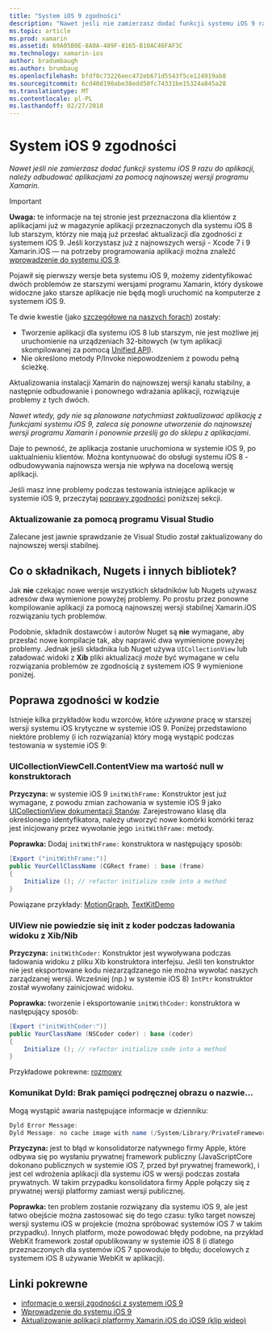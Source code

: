 ```yaml
---
title: "System iOS 9 zgodności"
description: "Nawet jeśli nie zamierzasz dodać funkcji systemu iOS 9 razu do aplikacji, należy odbudować aplikacjami za pomocą najnowszej wersji programu Xamarin."
ms.topic: article
ms.prod: xamarin
ms.assetid: 69A05B0E-8A0A-489F-8165-B10AC46FAF3C
ms.technology: xamarin-ios
author: bradumbaugh
ms.author: brumbaug
ms.openlocfilehash: bfdf0c73226eec472eb671d5543f5ce124919ab8
ms.sourcegitcommit: 6cd40d190abe38edd50fc74331be15324a845a28
ms.translationtype: MT
ms.contentlocale: pl-PL
ms.lasthandoff: 02/27/2018
---
```

# <a name="ios-9-compatibility"></a>System iOS 9 zgodności

_Nawet jeśli nie zamierzasz dodać funkcji systemu iOS 9 razu do aplikacji, należy odbudować aplikacjami za pomocą najnowszej wersji programu Xamarin._

> [!IMPORTANT]
> **Uwaga:** te informacje na tej stronie jest przeznaczona dla klientów z aplikacjami już w magazynie aplikacji przeznaczonych dla systemu iOS 8 lub starszym, którzy nie mają już przesłać aktualizacji dla zgodności z systemem iOS 9. Jeśli korzystasz już z najnowszych wersji - Xcode 7 i 9 Xamarin.iOS — na potrzeby programowania aplikacji można znaleźć [wprowadzenie do systemu iOS 9](~/ios/platform/introduction-to-ios9/index.md).

Pojawił się pierwszy wersje beta systemu iOS 9, możemy zidentyfikować dwóch problemów ze starszymi wersjami programu Xamarin, który dyskowe widoczne jako starsze aplikacje nie będą mogli uruchomić na komputerze z systemem iOS 9.

Te dwie kwestie (jako [szczegółowe na naszych forach](http://forums.xamarin.com/discussion/comment/131529/#Comment_131529)) zostały:

- Tworzenie aplikacji dla systemu iOS 8 lub starszym, nie jest możliwe jej uruchomienie na urządzeniach 32-bitowych (w tym aplikacji skompilowanej za pomocą [Unified API](~/cross-platform/macios/unified/index.md)).
- Nie określono metody P/Invoke niepowodzeniem z powodu pełną ścieżkę.

Aktualizowania instalacji Xamarin do najnowszej wersji kanału stabilny, a następnie odbudowanie i ponownego wdrażania aplikacji, rozwiązuje problemy z tych dwóch.

_Nawet wtedy, gdy nie są planowane natychmiast zaktualizować aplikację z funkcjami systemu iOS 9, zaleca się ponowne utworzenie do najnowszej wersji programu Xamarin i ponownie prześlij go do sklepu z aplikacjami_.



Daje to pewność, że aplikacja zostanie uruchomiona w systemie iOS 9, po uaktualnieniu klientów.
Można kontynuować do obsługi systemu iOS 8 - odbudowywania najnowsza wersja nie wpływa na docelową wersję aplikacji.

Jeśli masz inne problemy podczas testowania istniejące aplikacje w systemie iOS 9, przeczytaj [poprawy zgodności](#compat) poniższej sekcji.


### <a name="updating-with-visual-studio"></a>Aktualizowanie za pomocą programu Visual Studio

Zalecane jest jawnie sprawdzanie że Visual Studio został zaktualizowany do najnowszej wersji stabilnej.

## <a name="what-about-components-nugets-and-other-libraries"></a>Co o składnikach, Nugets i innych bibliotek?

Jak **nie** czekając nowe wersje wszystkich składników lub Nugets używasz adresów dwa wymienione powyżej problemy.
Po prostu przez ponowne kompilowanie aplikacji za pomocą najnowszej wersji stabilnej Xamarin.iOS rozwiązaniu tych problemów.

Podobnie, składnik dostawców i autorów Nuget są **nie** wymagane, aby przesłać nowe kompilacje tak, aby naprawić dwa wymienione powyżej problemy. Jednak jeśli składnika lub Nuget używa `UICollectionView` lub załadować widoki z **Xib** pliki aktualizacji *może* być wymagane w celu rozwiązania problemów ze zgodnością z systemem iOS 9 wymienione poniżej.


<a name="compat" />

## <a name="improving-compatibility-in-your-code"></a>Poprawa zgodności w kodzie

Istnieje kilka przykładów kodu wzorców, które *używane* pracę w starszej wersji systemu iOS krytyczne w systemie iOS 9. Poniżej przedstawiono niektóre problemy (i ich rozwiązania) który mogą wystąpić podczas testowania w systemie iOS 9:

### <a name="uicollectionviewcellcontentview-is-null-in-constructors"></a>UICollectionViewCell.ContentView ma wartość null w konstruktorach

**Przyczyna:** w systemie iOS 9 `initWithFrame:` Konstruktor jest już wymagane, z powodu zmian zachowania w systemie iOS 9 jako [UICollectionView dokumentacji Stanów](https://developer.apple.com/library/ios/documentation/UIKit/Reference/UICollectionView_class/#//apple_ref/occ/instm/UICollectionView/dequeueReusableCellWithReuseIdentifier:forIndexPath). Zarejestrowano klasę dla określonego identyfikatora, należy utworzyć nowe komórki komórki teraz jest inicjowany przez wywołanie jego `initWithFrame:` metody.

**Poprawka:** Dodaj `initWithFrame:` konstruktora w następujący sposób:

```csharp
[Export ("initWithFrame:")]
public YourCellClassName (CGRect frame) : base (frame)
{
    Initialize (); // refactor initialize code into a method
}
```

Powiązane przykłady: [MotionGraph](https://github.com/xamarin/monotouch-samples/commit/3c1b7a4170c001e7290db9babb2b7a6dddeb8bcb), [TextKitDemo](https://github.com/xamarin/monotouch-samples/commit/23ea01b37326963b5ebf68bbcc1edd51c66a28d6)



### <a name="uiview-fails-to-init-with-coder-when-loading-a-view-from-a-xibnib"></a>UIView nie powiedzie się init z koder podczas ładowania widoku z Xib/Nib

**Przyczyna:** `initWithCoder:` Konstruktor jest wywoływana podczas ładowania widoku z pliku Xib konstruktora interfejsu. Jeśli ten konstruktor nie jest eksportowane kodu niezarządzanego nie można wywołać naszych zarządzanej wersji. Wcześniej (np.) w systemie iOS 8) `IntPtr` konstruktor został wywołany zainicjować widoku.

**Poprawka:** tworzenie i eksportowanie `initWithCoder:` konstruktora w następujący sposób:

```csharp
[Export ("initWithCoder:")]
public YourClassName (NSCoder coder) : base (coder)
{
    Initialize (); // refactor initialize code into a method
}
```

Przykładowe pokrewne: [rozmowy](https://github.com/xamarin/monotouch-samples/commit/7b81138d52e5f3f1aa3769fcb08f46122e9b6a88)


### <a name="dyld-message-no-cache-image-with-name"></a>Komunikat Dyld: Brak pamięci podręcznej obrazu o nazwie...

Mogą wystąpić awaria następujące informacje w dzienniku:

```csharp
Dyld Error Message:
Dyld Message: no cache image with name (/System/Library/PrivateFrameworks/JavaScriptCore.framework/JavaScriptCore)
```

**Przyczyna:** jest to błąd w konsolidatorze natywnego firmy Apple, które odbywa się po wysłaniu prywatnej framework publiczny (JavaScriptCore dokonano publicznych w systemie iOS 7, przed był prywatnej framework), i jest cel wdrożenia aplikacji dla systemu iOS w wersji podczas została prywatnych. W takim przypadku konsolidatora firmy Apple połączy się z prywatnej wersji platformy zamiast wersji publicznej.

**Poprawka:** ten problem zostanie rozwiązany dla systemu iOS 9, ale jest łatwo obejście można zastosować się do tego czasu: tylko target nowszej wersji systemu iOS w projekcie (można spróbować systemów iOS 7 w takim przypadku). Innych platform, może powodować błędy podobne, na przykład WebKit framework został opublikowany w systemie iOS 8 (i dlatego przeznaczonych dla systemów iOS 7 spowoduje to błędu; docelowych z systemem iOS 8 używanie WebKit w aplikacji).



## <a name="related-links"></a>Linki pokrewne

- [informacje o wersji zgodności z systemem iOS 9](https://releases.xamarin.com/ios-hotfix-for-ios-9-preview-xcode-6/)
- [Wprowadzenie do systemu iOS 9](~/ios/platform/introduction-to-ios9/index.md)
- [Aktualizowanie aplikacji platformy Xamarin.iOS do iOS9 (klip wideo)](https://university.xamarin.com/lightninglectures/Updating-your-XamariniOS-apps-to-iOS9)
